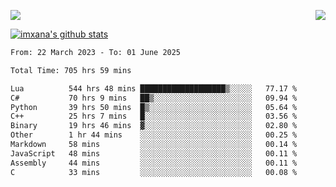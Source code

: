 <p>
  <a href="https://count.getloli.com/"><img src="https://count.getloli.com/get/@xana.readme?theme=moebooru-h"></a>
  <img src="https://weather-icon.journeyad.repl.co/@hangzhou?v=1" align="right">
</p>


<a href="https://github.com/imxana"><img align="center" src="https://github-readme-stats.vercel.app/api?username=imxana&show_icons=true&include_all_commits=true&hide_border=tru&custom_title=imxana%27s%20Github%20Stats" alt="imxana's github stats" /></a> 

<!--START_SECTION:waka-->

```txt
From: 22 March 2023 - To: 01 June 2025

Total Time: 705 hrs 59 mins

Lua          544 hrs 48 mins ███████████████████▒░░░░░   77.17 %
C#           70 hrs 9 mins   ██▒░░░░░░░░░░░░░░░░░░░░░░   09.94 %
Python       39 hrs 50 mins  █▒░░░░░░░░░░░░░░░░░░░░░░░   05.64 %
C++          25 hrs 7 mins   █░░░░░░░░░░░░░░░░░░░░░░░░   03.56 %
Binary       19 hrs 46 mins  ▓░░░░░░░░░░░░░░░░░░░░░░░░   02.80 %
Other        1 hr 44 mins    ░░░░░░░░░░░░░░░░░░░░░░░░░   00.25 %
Markdown     58 mins         ░░░░░░░░░░░░░░░░░░░░░░░░░   00.14 %
JavaScript   48 mins         ░░░░░░░░░░░░░░░░░░░░░░░░░   00.11 %
Assembly     44 mins         ░░░░░░░░░░░░░░░░░░░░░░░░░   00.11 %
C            33 mins         ░░░░░░░░░░░░░░░░░░░░░░░░░   00.08 %
```

<!--END_SECTION:waka-->
